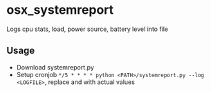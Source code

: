 # osx_systemreport
Logs cpu stats, load, power source, battery level into file

## Usage

- Download systemreport.py
- Setup cronjob `*/5 * * * * python <PATH>/systemreport.py --log <LOGFILE>`, replace <PATH> and <LOGFILE> with actual values
